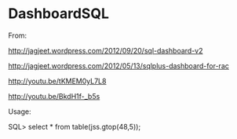 DashboardSQL
============

From:

   http://jagjeet.wordpress.com/2012/09/20/sql-dashboard-v2

   http://jagjeet.wordpress.com/2012/05/13/sqlplus-dashboard-for-rac

   http://youtu.be/tKMEM0yL7L8

   http://youtu.be/BkdH1f-_b5s

Usage:

   SQL> select * from table(jss.gtop(48,5));
